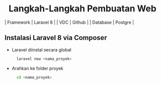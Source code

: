 <h1 align="center">
Langkah-Langkah Pembuatan Web
</h1>

| Framework | Laravel 8 |
| VDC | Github |
| Database | Postgre |

## Instalasi Laravel 8 via Composer

- Laravel diinstal secara global
  ```bash
    laravel new <nama_proyek>
  ```
- Arahkan ke folder proyek
  ```bash
    cd <nama_proyek>
  ```
